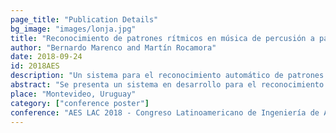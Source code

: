 ```yaml
---
page_title: "Publication Details"
bg_image: "images/lonja.jpg" 
title: "Reconocimiento de patrones rítmicos en música de percusión a partir de señales de audio"  
author: "Bernardo Marenco and Martín Rocamora"  
date: 2018-09-24  
id: 2018AES
description: "Un sistema para el reconocimiento automático de patrones rítmicos en música de percusion a partir de señales de audio basado en cadenas ocultas de Markov."  
abstract: "Se presenta un sistema en desarrollo para el reconocimiento automático de patrones rítmicos en música de percusión a partir de señales de audio. La clasificación se lleva a cabo utilizando cadenas ocultas de Markov. El desempeño es muy bueno al entrenar y validar con archivos de audio sintéticos, pero no generaliza adecuadamente al validar con grabaciones reales."  
place: "Montevideo, Uruguay"  
category: ["conference poster"] 
conference: "AES LAC 2018 - Congreso Latinoamericano de Ingeniería de Audio"  
---
```

